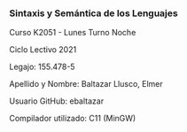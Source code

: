 <h3> Sintaxis y Semántica de los Lenguajes </h3>

Curso K2051 - Lunes Turno Noche

Ciclo Lectivo 2021

Legajo: 155.478-5

Apellido y Nombre: Baltazar Llusco, Elmer

Usuario GitHub: ebaltazar

Compilador utilizado: C11 (MinGW)
